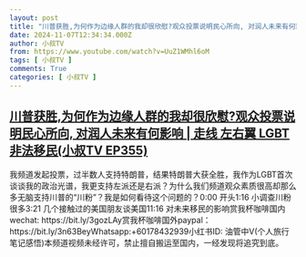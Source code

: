 ```yaml
---
layout: post
title: "川普获胜,为何作为边缘人群的我却很欣慰?观众投票说明民心所向, 对润人未来有何影响 | 走线 左右翼 LGBT 非法移民(小叔TV EP355)"
date: 2024-11-07T12:34:34.000Z
author: 小叔TV
from: https://www.youtube.com/watch?v=UuZ1WMhl6oM
tags: [ 小叔TV ]
comments: True
categories: [ 小叔TV ]
---
```

<!--1730982874000-->
[川普获胜,为何作为边缘人群的我却很欣慰?观众投票说明民心所向, 对润人未来有何影响 | 走线 左右翼 LGBT 非法移民(小叔TV EP355)](https://www.youtube.com/watch?v=UuZ1WMhl6oM)
------

<div>
我频道发起投票，过半数人支持特朗普，结果特朗普大获全胜，我作为LGBT首次谈谈我的政治光谱，我更支持左派还是右派？为什么我们频道观众素质很高却那么多无脑支持川普的“川粉”？我是如何看待这个问题的？0:00 开头1:16 小调查川粉很多3:21 几个接触过的美国朋友谈美国11:16 对未来移民的影响赏我杯咖啡国内wechat: https://bit.ly/3gozLAy赏我杯咖啡国外paypal：https://bit.ly/3n63BeyWhatsapp:+60178432939小红书ID: 油管中V(个人旅行笔记感悟)本频道视频未经许可，禁止擅自搬运至国内，一经发现将追究到底。
</div>

